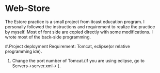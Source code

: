 # Web-Store
The Estore practice is a small project from itcast education program. I personally followed the instructions and requirement to realize the practice by myself. Most of font side are copied directly with some modifications. I wrote most of the back-side programming.

#.Project deployment
Requirement: Tomcat, eclipse(or relative programming ide).

1. Change the port number of Tomcat.(if you are using eclipse, go to Servers->server.xml-> <Connector connectionTimeout="20000" port="80" protocol="HTTP/1.1" redirectPort="8443"/>).